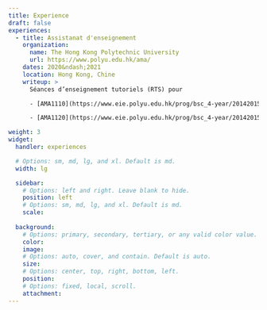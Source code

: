 ```yaml
---
title: Experience
draft: false
experiences:
  - title: Assistanat d'enseignement
    organization:
      name: The Hong Kong Polytechnic University
      url: https://www.polyu.edu.hk/ama/
    dates: 2020&ndash;2021
    location: Hong Kong, Chine
    writeup: >
      Séances d’enseignement tutoriels (RTS) pour

      - [AMA1110](https://www.eie.polyu.edu.hk/prog/bsc_4-year/20142015/syllabus/AMA1110.pdf) Mathématiques élémentaires I &ndash; Calcul et Probabilités & Statistiques.

      - [AMA1120](https://www.eie.polyu.edu.hk/prog/bsc_4-year/20142015/syllabus/AMA1120.pdf) Mathématiques élémentaires II &ndash; Calcul et Algèbre Linéaire.

weight: 3
widget:
  handler: experiences

  # Options: sm, md, lg, and xl. Default is md.
  width: lg

  sidebar:
    # Options: left and right. Leave blank to hide.
    position: left
    # Options: sm, md, lg, and xl. Default is md.
    scale:
  
  background:
    # Options: primary, secondary, tertiary, or any valid color value. Default is primary.
    color:
    image:
    # Options: auto, cover, and contain. Default is auto.
    size:
    # Options: center, top, right, bottom, left.
    position:
    # Options: fixed, local, scroll.
    attachment: 
---
```


